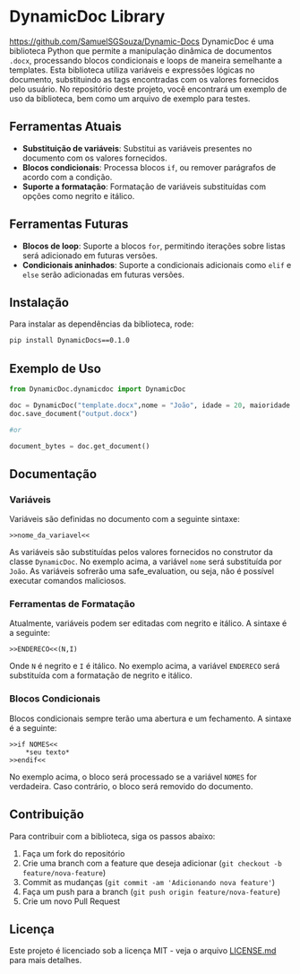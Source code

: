# DynamicDoc Library
https://github.com/SamuelSGSouza/Dynamic-Docs
DynamicDoc é uma biblioteca Python que permite a manipulação dinâmica de documentos `.docx`, processando blocos condicionais e loops de maneira semelhante a templates. Esta biblioteca utiliza variáveis e expressões lógicas no documento, substituindo as tags encontradas com os valores fornecidos pelo usuário. No repositório deste projeto, você encontrará um exemplo de uso da biblioteca, bem como um arquivo de exemplo para testes.

## Ferramentas Atuais

- **Substituição de variáveis**: Substitui as variáveis presentes no documento com os valores fornecidos.
- **Blocos condicionais**: Processa blocos `if`, ou remover parágrafos de acordo com a condição.
- **Suporte a formatação**: Formatação de variáveis substituídas com opções como negrito e itálico.

## Ferramentas Futuras 

- **Blocos de loop**: Suporte a blocos `for`, permitindo iterações sobre listas será adicionado em futuras versões.
- **Condicionais aninhados**: Suporte a condicionais adicionais como `elif` e `else` serão adicionadas em futuras versões.

## Instalação

Para instalar as dependências da biblioteca, rode:

```bash
pip install DynamicDocs==0.1.0
```

## Exemplo de Uso

```python
from DynamicDoc.dynamicdoc import DynamicDoc

doc = DynamicDoc("template.docx",nome = "João", idade = 20, maioridade = True)
doc.save_document("output.docx")

#or

document_bytes = doc.get_document()
```

## Documentação

### Variáveis

Variáveis são definidas no documento com a seguinte sintaxe:

```
>>nome_da_variavel<<
```
As variáveis são substituídas pelos valores fornecidos no construtor da classe `DynamicDoc`. No exemplo acima, a variável `nome` será substituída por `João`.
As variáveis sofrerão uma safe_evaluation, ou seja, não é possível executar comandos maliciosos.

### Ferramentas de Formatação

Atualmente, variáveis podem ser editadas com negrito e itálico. A sintaxe é a seguinte:

```
>>ENDERECO<<(N,I)
```

Onde `N` é negrito e `I` é itálico. No exemplo acima, a variável `ENDERECO` será substituída com a formatação de negrito e itálico.

### Blocos Condicionais

Blocos condicionais sempre terão uma abertura e um fechamento. A sintaxe é a seguinte:

```
>>if NOMES<<
    *seu texto*
>>endif<<
```

No exemplo acima, o bloco será processado se a variável `NOMES` for verdadeira. Caso contrário, o bloco será removido do documento.

## Contribuição

Para contribuir com a biblioteca, siga os passos abaixo:

1. Faça um fork do repositório
2. Crie uma branch com a feature que deseja adicionar (`git checkout -b feature/nova-feature`)
3. Commit as mudanças (`git commit -am 'Adicionando nova feature'`)
4. Faça um push para a branch (`git push origin feature/nova-feature`)
5. Crie um novo Pull Request

## Licença

Este projeto é licenciado sob a licença MIT - veja o arquivo [LICENSE.md](LICENSE.md) para mais detalhes.
```




